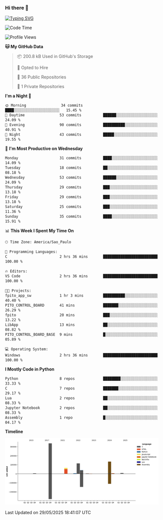 ### Hi there 👋

<a href="https://git.io/typing-svg"><img src="https://readme-typing-svg.herokuapp.com?font=Fira+Code&duration=2000&pause=100&center=true&vCenter=true&multiline=true&width=720&height=175&lines=Gui's+are+a+lie%2C+they+are+just+front-ends+to+the+shell.;Through+the+shell%2C+I+gain+sudo.;Through+sudo%2C+I+gain+power.;Through+power%2C+I+gain+root.;Through+root%2C+my+chains+are+broken.;uid%3D0+shall+free+me...." alt="Typing SVG" /></a>


<!--START_SECTION:waka-->
![Code Time](http://img.shields.io/badge/Code%20Time-1%2C067%20hrs%2035%20mins-blue)

![Profile Views](http://img.shields.io/badge/Profile%20Views-0-blue)

**🐱 My GitHub Data** 

> 📦 200.8 kB Used in GitHub's Storage 
 > 
> 💼 Opted to Hire
 > 
> 📜 36 Public Repositories 
 > 
> 🔑 1 Private Repositories 
 > 
**I'm a Night 🦉** 

```text
🌞 Morning                34 commits          ████░░░░░░░░░░░░░░░░░░░░░   15.45 % 
🌆 Daytime                53 commits          ██████░░░░░░░░░░░░░░░░░░░   24.09 % 
🌃 Evening                90 commits          ██████████░░░░░░░░░░░░░░░   40.91 % 
🌙 Night                  43 commits          █████░░░░░░░░░░░░░░░░░░░░   19.55 % 
```
📅 **I'm Most Productive on Wednesday** 

```text
Monday                   31 commits          ████░░░░░░░░░░░░░░░░░░░░░   14.09 % 
Tuesday                  18 commits          ██░░░░░░░░░░░░░░░░░░░░░░░   08.18 % 
Wednesday                53 commits          ██████░░░░░░░░░░░░░░░░░░░   24.09 % 
Thursday                 29 commits          ███░░░░░░░░░░░░░░░░░░░░░░   13.18 % 
Friday                   29 commits          ███░░░░░░░░░░░░░░░░░░░░░░   13.18 % 
Saturday                 25 commits          ███░░░░░░░░░░░░░░░░░░░░░░   11.36 % 
Sunday                   35 commits          ████░░░░░░░░░░░░░░░░░░░░░   15.91 % 
```


📊 **This Week I Spent My Time On** 

```text
🕑︎ Time Zone: America/Sao_Paulo

💬 Programming Languages: 
C                        2 hrs 36 mins       █████████████████████████   100.00 % 

🔥 Editors: 
VS Code                  2 hrs 36 mins       █████████████████████████   100.00 % 

🐱‍💻 Projects: 
fpito_app_sw             1 hr 3 mins         ██████████░░░░░░░░░░░░░░░   40.40 % 
PITO_CONTROL_BOARD       41 mins             ███████░░░░░░░░░░░░░░░░░░   26.29 % 
fpito                    20 mins             ███░░░░░░░░░░░░░░░░░░░░░░   13.22 % 
LibApp                   13 mins             ██░░░░░░░░░░░░░░░░░░░░░░░   08.82 % 
PITO_CONTROL_BOARD_BASE  9 mins              █░░░░░░░░░░░░░░░░░░░░░░░░   05.89 % 

💻 Operating System: 
Windows                  2 hrs 36 mins       █████████████████████████   100.00 % 
```

**I Mostly Code in Python** 

```text
Python                   8 repos             ████████░░░░░░░░░░░░░░░░░   33.33 % 
C                        7 repos             ███████░░░░░░░░░░░░░░░░░░   29.17 % 
Lua                      2 repos             ██░░░░░░░░░░░░░░░░░░░░░░░   08.33 % 
Jupyter Notebook         2 repos             ██░░░░░░░░░░░░░░░░░░░░░░░   08.33 % 
Assembly                 1 repo              █░░░░░░░░░░░░░░░░░░░░░░░░   04.17 % 
```



**Timeline**

![Lines of Code chart](https://raw.githubusercontent.com/Gedankenn/Gedankenn/main/assets/bar_graph.png)


 Last Updated on 29/05/2025 18:41:07 UTC
<!--END_SECTION:waka-->
